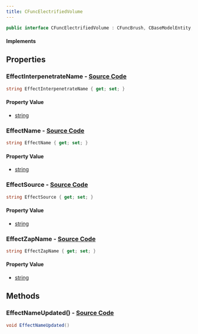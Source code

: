 ```yaml
---
title: CFuncElectrifiedVolume
---
```


```csharp
public interface CFuncElectrifiedVolume : CFuncBrush, CBaseModelEntity, CBaseEntity, CEntityInstance, ISchemaClass<CEntityInstance>, ISchemaClass<CBaseEntity>, ISchemaClass<CBaseModelEntity>, ISchemaClass<CFuncBrush>, ISchemaClass<CFuncElectrifiedVolume>, ISchemaField, ISchemaClass, INativeHandle
```

#### Implements

## Properties

### **EffectInterpenetrateName** - [Source Code](https://github.com/swiftly-solution/swiftlys2/blob/main/managed/src/SwiftlyS2.Generated/Schemas/Interfaces/CFuncElectrifiedVolume.cs#L18)

```csharp
string EffectInterpenetrateName { get; set; }
```

#### Property Value

- [string](https://learn.microsoft.com/dotnet/api/system.string)

### **EffectName** - [Source Code](https://github.com/swiftly-solution/swiftlys2/blob/main/managed/src/SwiftlyS2.Generated/Schemas/Interfaces/CFuncElectrifiedVolume.cs#L16)

```csharp
string EffectName { get; set; }
```

#### Property Value

- [string](https://learn.microsoft.com/dotnet/api/system.string)

### **EffectSource** - [Source Code](https://github.com/swiftly-solution/swiftlys2/blob/main/managed/src/SwiftlyS2.Generated/Schemas/Interfaces/CFuncElectrifiedVolume.cs#L22)

```csharp
string EffectSource { get; set; }
```

#### Property Value

- [string](https://learn.microsoft.com/dotnet/api/system.string)

### **EffectZapName** - [Source Code](https://github.com/swiftly-solution/swiftlys2/blob/main/managed/src/SwiftlyS2.Generated/Schemas/Interfaces/CFuncElectrifiedVolume.cs#L20)

```csharp
string EffectZapName { get; set; }
```

#### Property Value

- [string](https://learn.microsoft.com/dotnet/api/system.string)

## Methods

### **EffectNameUpdated()** - [Source Code](https://github.com/swiftly-solution/swiftlys2/blob/main/managed/src/SwiftlyS2.Generated/Schemas/Interfaces/CFuncElectrifiedVolume.cs#L24)

```csharp
void EffectNameUpdated()
```


